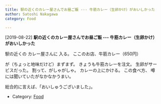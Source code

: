 ```yaml
---
title: 駅の近くのカレー屋さんでお昼ご飯 --- 牛筋カレー（生卵かけ）がおいしかった
author: Satoshi Nakagawa
category: Food

---
```


[2019-08-22] **駅の近くのカレー屋さんでお昼ご飯 --- 牛筋カレー（生卵かけ）がおいしかった** 

 駅の近くの
カレー屋さんに
入る。
ここのお店、牛筋カレー（650円）

が（ちょっと地味だけど）まずまず。
きょうも牛筋カレーを注文。
生卵がサービスだった。
割って、がしゃがしゃ。
カレーの上にかける。
この食べ方、
噂には聞いていたがなかなかうまい。

 総合的に言えば、「おいしゅうございました」。

- Category: [Food](https://merapano.github.io/categories.html#Food)

